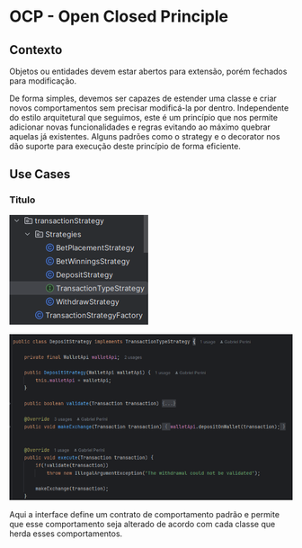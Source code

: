 # OCP - Open Closed Principle

## Contexto
 Objetos ou entidades devem estar abertos para extensão, porém fechados para modificação.

De forma simples, devemos ser capazes de estender uma classe e criar novos comportamentos sem precisar modificá-la por dentro. Independente do estilo arquitetural que seguimos, este é um princípio que nos permite adicionar novas funcionalidades e regras evitando ao máximo quebrar aquelas já existentes. Alguns padrões como o strategy e o decorator nos dão suporte para execução deste princípio de forma eficiente.

## Use Cases

### Titulo

![alt text](screens/transactionStrategy.png)

![alt text](screens/depositStrategy.png)

Aqui a interface define um contrato de comportamento padrão e permite que esse comportamento seja alterado de acordo com cada classe que herda esses comportamentos.
